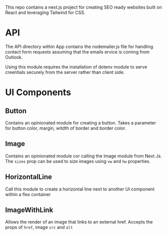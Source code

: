This repo contains a next.js project for creating SEO ready websites built on React and leveraging Tailwind for CSS.

# API
The API directory within App contains the nodemailer.js file for handling contact form requests assuming that the emails ervice is coming from Outlook.

Using this module requires the installation of dotenv module to serve creentials securely from the server rather than client side.
# UI Components

## Button
Contains an opinionated module for creating a button. Takes a parameter for button color, margin, witdth of border and border color.

## Image
Contains an opinionated module cor calling the Image module from Next Js. The `sizes` prop can be used to size images using `vw` and `hw` properties.

## HorizontalLine
Call this module to create a horizontal line next to another UI component within a flex container

## ImageWithLink
Allows the render of an image that links to an external href. Accepts the props of `href`, image `src` and `alt`
